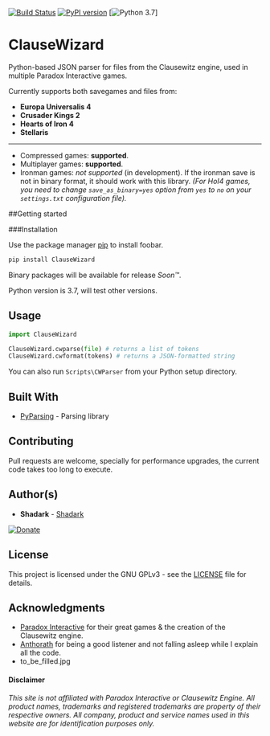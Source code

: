 [![Build Status](https://travis-ci.com/Shadark/ClauseWizard.svg?branch=master)](https://travis-ci.com/Shadark/ClauseWizard) [![PyPI version](https://badge.fury.io/py/ClauseWizard.svg)](https://badge.fury.io/py/ClauseWizard) [![Python 3.7](https://img.shields.io/badge/python-3.7-blue.svg)]

# ClauseWizard
Python-based JSON parser for files from the Clausewitz engine, used in multiple Paradox Interactive games.

Currently supports both savegames and files from:

* **Europa Universalis 4**
* **Crusader Kings 2**
* **Hearts of Iron 4**
* **Stellaris**

---

* Compressed games: **supported**.
* Multiplayer games: **supported**.
* Ironman games: _not supported_ (in development). If the ironman save is not in binary format, it should work with this library.
_(For HoI4 games, you need to change `save_as_binary=yes` option from `yes` to `no` on your `settings.txt` configuration file)._

##Getting started

###Installation

Use the package manager [pip](https://pip.pypa.io/en/stable/) to install foobar.

```bash
pip install ClauseWizard
```

Binary packages will be available for release _Soon™_.

Python version is 3.7, will test other versions.

## Usage

```python
import ClauseWizard

ClauseWizard.cwparse(file) # returns a list of tokens
ClauseWizard.cwformat(tokens) # returns a JSON-formatted string
```

You can also run `Scripts\CWParser` from your Python setup directory.

## Built With

* [PyParsing](https://github.com/pyparsing/pyparsing) - Parsing library

## Contributing
Pull requests are welcome, specially for performance upgrades, the current code takes too long to execute.

## Author(s)

* **Shadark** - [Shadark](https://github.com/Shadark)

[![Donate](https://az743702.vo.msecnd.net/cdn/kofi4.png)](https://ko-fi.com/shadark)

## License

This project is licensed under the GNU GPLv3 - see the [LICENSE](LICENSE) file for details.



## Acknowledgments

* [Paradox Interactive](https://www.paradoxplaza.com/) for their great games & the creation of the Clausewitz engine.
* [Anthorath](https://forum.paradoxplaza.com/forum/index.php?members/anthorath.117345/) for being a good listener and not falling asleep while I explain all the code.
* to_be_filled.jpg

#### Disclaimer
_This site is not affiliated with Paradox Interactive or Clausewitz Engine.
All product names, trademarks and registered trademarks are property of their respective owners.
All company, product and service names used in this website are for identification purposes only._
